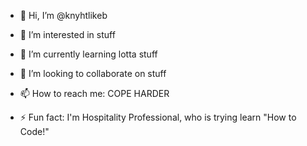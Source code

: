 - 👋 Hi, I’m @knyhtlikeb
- 👀 I’m interested in stuff
- 🌱 I’m currently learning lotta stuff
- 💞️ I’m looking to collaborate on stuff
- 📫 How to reach me: COPE HARDER

- ⚡ Fun fact: I'm Hospitality Professional, who is trying learn "How to Code!"



